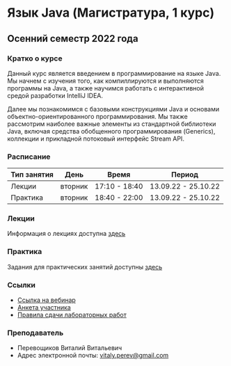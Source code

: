 # Язык Java (Магистратура, 1 курс)
## Осенний семестр 2022 года 

### Кратко о курсе
Данный курс является введением в программирование на языке Java. Мы начнем с изучения того, как компиллируются и выполняются программы на Java, а
также научимся работать с интерактивной средой разработки IntelliJ IDEA.

Далее мы познакомимся с базовыми конструкциями Java и основами объектно-ориентированного программирования. Мы также рассмотрим наиболее важные элементы из стандартной библиотеки Java, включая средства обобщенного программирования (Generics), коллекции и прикладной потоковый интерфейс Stream API.

### Расписание

| Тип занятия | День    | Время         | Период              |
| ----------- | ------- | ------------- | ------------------- |
| Лекции      | вторник | 17:10 - 18:40 | 13.09.22 - 25.10.22 |
| Практика    | вторник | 18:40 - 22:00 | 13.09.22 - 25.10.22 |

### Лекции

Информация о лекциях доступна [здесь](lectures/lectures.md)

### Практика

Задания для практических занятий доступны [здесь](labs/labs.md)

### Ссылки

* [Ссылка на вебинар](https://events.webinar.ru/event/1563230659/305229829)
* [Анкета участника](https://docs.google.com/forms/d/e/1FAIpQLSe5GWGOMRWnIzcTEK-z-N8nGd77SBxobHwyWy0Tm3vABTZaTA/viewform)
* [Правила сдачи лабораторных работ](articles/lab-submission.md)

### Преподаватель

* Перевощиков Виталий Витальевич
* Адрес электронной почты: vitaly.perev@gmail.com
